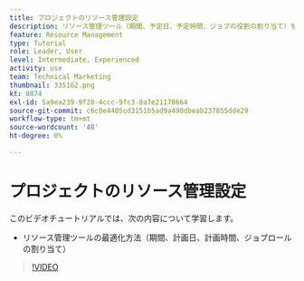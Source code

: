 ```yaml
---
title: プロジェクトのリソース管理設定
description: リソース管理ツール（期間、予定日、予定時間、ジョブの役割の割り当て）を最適化する方法を説明します。
feature: Resource Management
type: Tutorial
role: Leader, User
level: Intermediate, Experienced
activity: use
team: Technical Marketing
thumbnail: 335162.png
kt: 8874
exl-id: 5a9ea239-9f20-4ccc-9fc3-8a7e21178664
source-git-commit: c6c0e4405cd3151b5ad9a490dbeab237855dde29
workflow-type: tm+mt
source-wordcount: '48'
ht-degree: 0%

---
```


# プロジェクトのリソース管理設定

このビデオチュートリアルでは、次の内容について学習します。

* リソース管理ツールの最適化方法（期間、計画日、計画時間、ジョブロールの割り当て）

>[!VIDEO](https://video.tv.adobe.com/v/335162/?quality=12)
